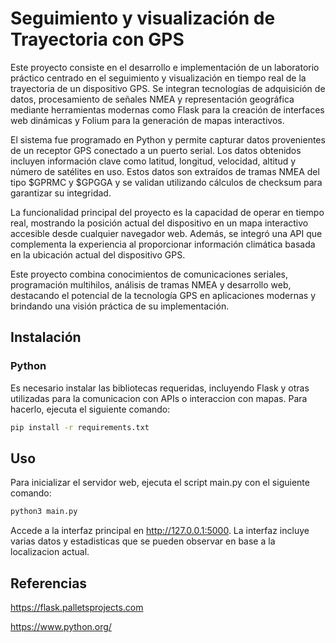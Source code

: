 # Seguimiento y visualización de Trayectoria con GPS

Este proyecto consiste en el desarrollo e implementación de un laboratorio práctico centrado en el seguimiento y visualización en tiempo real de la trayectoria de un dispositivo GPS. Se integran tecnologías de adquisición de datos, procesamiento de señales NMEA y representación geográfica mediante herramientas modernas como Flask para la creación de interfaces web dinámicas y Folium para la generación de mapas interactivos.

El sistema fue programado en Python y permite capturar datos provenientes de un receptor GPS conectado a un puerto serial. Los datos obtenidos incluyen información clave como latitud, longitud, velocidad, altitud y número de satélites en uso. Estos datos son extraídos de tramas NMEA del tipo $GPRMC y $GPGGA y se validan utilizando cálculos de checksum para garantizar su integridad.

La funcionalidad principal del proyecto es la capacidad de operar en tiempo real, mostrando la posición actual del dispositivo en un mapa interactivo accesible desde cualquier navegador web. Además, se integró una API que complementa la experiencia al proporcionar información climática basada en la ubicación actual del dispositivo GPS.

Este proyecto combina conocimientos de comunicaciones seriales, programación multihilos, análisis de tramas NMEA y desarrollo web, destacando el potencial de la tecnología GPS en aplicaciones modernas y brindando una visión práctica de su implementación.

## Instalación

### Python

Es necesario instalar las bibliotecas requeridas, incluyendo Flask y otras utilizadas para la comunicacion con APIs o interaccion con mapas. Para hacerlo, ejecuta el siguiente comando:

```bash
pip install -r requirements.txt
```

## Uso

Para inicializar el servidor web, ejecuta el script main.py con el siguiente comando:

```bash
python3 main.py
```

Accede a la interfaz principal en http://127.0.0.1:5000. La interfaz incluye varias datos y estadisticas que se pueden observar en base a la localizacion actual.

## Referencias

https://flask.palletsprojects.com

https://www.python.org/
